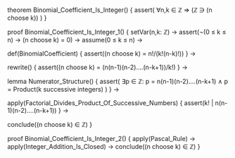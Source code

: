 theorem Binomial_Coefficient_Is_Integer() {
  assert(
    ∀n,k ∈ ℤ ⇒ (ℤ ∋ (n choose k))
  )
}

proof Binomial_Coefficient_Is_Integer_1() {
  setVar(n,k: ℤ) →
  assert(¬(0 ≤ k ≤ n) → (n choose k) = 0) →
  assume(0 ≤ k ≤ n) →
  
  def(BinomialCoefficient) {
    assert((n choose k) = n!/(k!(n-k)!))
  } →
  
  rewrite() {
    assert((n choose k) = (n(n-1)(n-2)....(n-k+1))/k!)
  } →
  
  lemma Numerator_Structure() {
    assert(
      ∃p ∈ ℤ: p = n(n-1)(n-2)....(n-k+1) ∧
      p = Product(k successive integers)
    )
  } →
  
  apply(Factorial_Divides_Product_Of_Successive_Numbers) {
    assert(k! | n(n-1)(n-2)....(n-k+1))
  } →
  
  conclude((n choose k) ∈ ℤ)
}

proof Binomial_Coefficient_Is_Integer_2() {
  apply(Pascal_Rule) →
  apply(Integer_Addition_Is_Closed) →
  conclude((n choose k) ∈ ℤ)
}